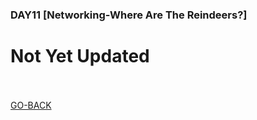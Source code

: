 <h3 align="left">DAY11 [Networking-Where Are The Reindeers?]
</h3>

# Not Yet Updated
<br><br>
<a href="https://github.com/n00bcooD3R/advent-of-cyber3">GO-BACK</a>

